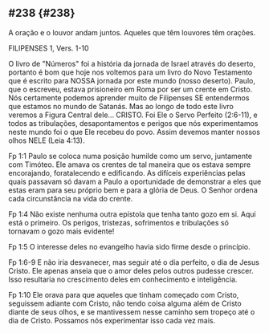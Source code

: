 ## #238 {#238}

A oração e o louvor andam juntos. Aqueles que têm louvores têm orações.

FILIPENSES 1, Vers. 1-10

O livro de &quot;Números&quot; foi a história da jornada de Israel através do deserto, portanto é bom que hoje nos voltemos para um livro do Novo Testamento que é escrito para NOSSA jornada por este mundo (nosso deserto). Paulo, que o escreveu, estava prisioneiro em Roma por ser um crente em Cristo. Nós certamente podemos aprender muito de Filipenses SE entendermos que estamos no mundo de Satanás. Mas ao longo de todo este livro veremos a Figura Central dele... CRISTO. Foi Ele o Servo Perfeito (2:6-11), e todos as tribulações, desapontamentos e perigos que nós experimentamos neste mundo foi o que Ele recebeu do povo. Assim devemos manter nossos olhos NELE (Leia 4:13).

Fp 1:1 Paulo se coloca numa posição humilde como um servo, juntamente com Timóteo. Ele amava os crentes de tal maneira que os estava sempre encorajando, foratalecendo e edificando. As difíceis experiências pelas quais passavam só davam a Paulo a oportunidade de demonstrar a eles que estas eram para seu próprio bem e para a glória de Deus. O Senhor ordena cada circunstância na vida do crente.

Fp 1:4 Não existe nenhuma outra epístola que tenha tanto gozo em si. Aqui está o primeiro. Os perigos, tristezas, sofrimentos e tribulações só tornavam o gozo mais evidente!

Fp 1:5 O interesse deles no evangelho havia sido firme desde o princípio.

Fp 1:6-9 E não iria desvanecer, mas seguir até o dia perfeito, o dia de Jesus Cristo. Ele apenas anseia que o amor deles pelos outros pudesse crescer. Isso resultaria no crescimento deles em conhecimento e inteligência.

Fp 1:10 Ele orava para que aqueles que tinham começado com Cristo, seguissem adiante com Cristo, não tendo coisa alguma além de Cristo diante de seus olhos, e se mantivessem nesse caminho sem tropeço até o dia de Cristo. Possamos nós experimentar isso cada vez mais.